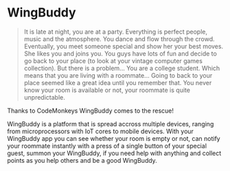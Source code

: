 # WingBuddy


> It is late at night, you are at a party. Everything is perfect people, music and the atmosphere. You dance and flow through the crowd. Eventually, you meet someone special and show her your best moves. She likes you and joins you. You guys have lots of fun and decide to go back to your place (to look at your vintage computer games collection). But there is a problem... You are a college student. Which means that you are living with a roommate... Going to back to your place seemed like a great idea until you remember that. You never know your room is available or not, your roommate is quite unpredictable.  

Thanks to CodeMonkeys WingBuddy comes to the rescue! 

WingBuddy is a platform that is spread accross multiple devices, ranging from microprocessors with IoT cores to mobile devices. With your WingBuddy app you can see whether your room is empty or not, can notify your roommate instantly with a press of a single button of your special guest, summon your WingBuddy, if you need help with anything and collect points as you help others and be a good WingBuddy. 




